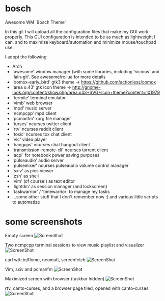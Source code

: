 # bosch
Awesome WM 'Bosch Theme'

In this git I will upload all the configuration files that make my GUI work properly.
This GUI configuration is intended to be as much as lightweight I can, and to maximize keyboard/automation and minimize mouse/touchpad use.

I adopt the following:
- Arch
- 'awesome' window manager (with some libraries, including 'vicious' and 'lain-git'. See awesome/rc.lua for more details
- 'oomox-early_bird' gtk3 theme -> https://github.com/actionless/oomox
- 'area o.43' gtk icon theme -> http://gnome-look.org/content/show.php/area.o43+SVG+Icon+theme?content=101979
- 'termite' terminal emulator
- 'vimb' web browser
- 'mpd' music server
- 'ncmpcpp' mpd client
- 'pcmanfm' xorg file manager
- 'turses' ncurses twitter client
- 'rtv' ncurses reddit client
- 'toxic' ncurses tox chat client
- 'vlc' video player
- 'hangups' ncurses chat hangout client
- 'transmission-remote-cli' ncurses torrent client
- 'acpi' for notebook power saving purposes
- 'pulseaudio' audio server
- 'pulsemixer' ncurses pulseaudio volume control manager
- 'sxiv' as pics viewer
- 'zsh' as shell
- 'vim' (of course!) as text editor
- 'lightdm' as session manager (and lockscreen)
- 'taskwarrior' / 'timewarrior' to manage my tasks
- ...some other stuff that I don't remember now :) and various little scripts to automatize

# some screenshots
Empty screen
![ScreenShot](https://raw.github.com/paoloap/bosch/master/awesome/themes/bosch/screenshots/blank.png)

Two ncmpcpp terminal sessions to view music playlist and visualizer
![ScreenShot](https://raw.github.com/paoloap/bosch/master/awesome/themes/bosch/screenshots/music.png)

curl wttr.in/Rome, neomutt, screenfetch
![ScreenShot](https://raw.github.com/paoloap/bosch/master/awesome/themes/bosch/screenshots/weather_mutt_screenfetch.png)

Vim, sxiv and pcmanfm
![ScreenShot](https://raw.github.com/paoloap/bosch/master/awesome/themes/bosch/screenshots/vim_sxiv_pcmanfm.png)

Maximized screen with browser (taskbar hidden)
![ScreenShot](https://raw.github.com/paoloap/bosch/master/awesome/themes/bosch/screenshots/max_browser_wo_taskbar.png)

rtv, canto-curses, and a browser page tiled, opened with canto-curses
![ScreenShot](https://raw.github.com/paoloap/bosch/master/awesome/themes/bosch/screenshots/browser_canto_rtv.png)

